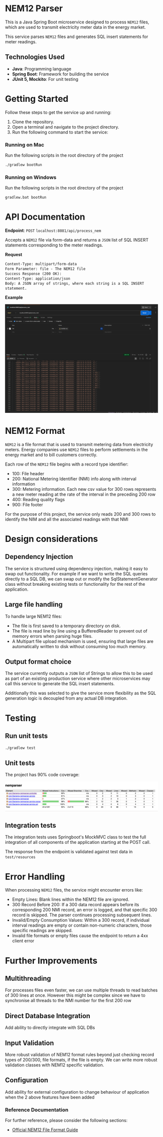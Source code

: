 # NEM12 Parser

This is a Java Spring Boot microservice designed to process `NEM12` files, which are used to transmit electricity meter data in the energy market. 

This service parses `NEM12` files and generates SQL insert statements for meter readings.

## Technologies Used
- **Java**: Programming language
- **Spring Boot**: Framework for building the service
- **JUnit 5, Mockito**: For unit testing

# Getting Started
Follow these steps to get the service up and running:

1. Clone the repository.
2. Open a terminal and navigate to the project directory.
3. Run the following command to start the service:

### Running on Mac
Run the following scripts in the root directory of the project
```bash
./gradlew bootRun
```

### Running on Windows
Run the following scripts in the root directory of the project
```bash
gradlew.bat bootRun
```


# API Documentation
**Endpoint**: `POST` `localhost:8081/api/process_nem`

Accepts a `NEM12` file via form-data and returns a `JSON` list of SQL INSERT statements corresponding to the meter readings.

**Request**
```
Content-Type: multipart/form-data
Form Parameter: file - The NEM12 file
Success Response (200 OK):
Content-Type: application/json
Body: A JSON array of strings, where each string is a SQL INSERT statement.
```
**Example**

<img title="Example usage in Postman" alt="Jacoco test coverage report" src="images/output.png" />

# NEM12 Format
`NEM12` is a file format that is used to transmit metering data from electricity meters.
Energy companies use `NEM12` files to perform settlements in the energy market and to bill customers correctly.

Each row of the `NEM12` file begins with a record type identifier:
- 100: File header
- 200: National Metering Identifier (NMI) info along with interval information
- 300: Metering information. Each new csv value for 300 rows represents a new meter reading at the rate of the interval in the preceding 200 row
- 400: Reading quality flags
- 900: File footer

For the purpose of this project, the service only reads 200 and 300 rows to identify the NIM and all the associated readings with that NMI

# Design considerations

## Dependency Injection
The service is structured using dependency injection, making it easy to swap out functionality. For example if we want to write the SQL queries directly to a SQL DB,
we can swap out or modify the SqlStatementGenerator class without breaking existing tests or functionality for the rest of the application.

## Large file handling
To handle large NEM12 files:

- The file is first saved to a temporary directory on disk.
- The file is read line by line using a BufferedReader to prevent out of memory errors when parsing huge files.
- A Multipart file upload mechanism is used, ensuring that large files are automatically written to disk without consuming too much memory.

## Output format choice
The service currently outputs a `JSON` list of Strings to allow this to be used as part of an existing production 
service where other microservices may call this service to generate the SQL insert statements.

Additionally this was selected to give the service more flexibility as the SQL generation logic is decoupled from any
actual DB integration. 

# Testing

## Run unit tests
`./gradlew test`


## Unit tests
The project has 90% code coverage:

<img title="Jacoco test coverage report" alt="Jacoco test coverage report" src="images/jacoco_test_coverage.png" />

## Integration tests
The integration tests uses Springboot's MockMVC class to test the full integration of all components of the application starting at the POST call. 

The response from the endpoint is validated against test data in `test/resources`

# Error Handling

When processing `NEM12` files, the service might encounter errors like:

- Empty Lines: Blank lines within the NEM12 file are ignored.
- 300 Record Before 200: If a 300 data record appears before its corresponding 200 NMI record, an error is logged, and that specific 300 record is skipped. The parser continues processing subsequent lines.
- Invalid/Empty Consumption Values: Within a 300 record, if individual interval readings are empty or contain non-numeric characters, those specific readings are skipped.
- Invalid file formats or empty files cause the endpoint to return a 4xx client error

# Further Improvements

## Multithreading
For processes files even faster, we can use multiple threads to read batches of 300 lines at once. However this might be complex 
since we have to synchronise all threads to the NMI number for the first 200 row

## Direct Database Integration
Add ability to directly integrate with SQL DBs 

## Input Validation
More robust validation of NEM12 format rules beyond just checking record types of 200/300, file formats, if the file is empty. We can write more robust validation classes with NEM12 specific validation. 

## Configuration
Add ability for external configuration to change behaviour of application when the 2 above features have been added


### Reference Documentation
For further reference, please consider the following sections:
* [Official NEM12 File Format Guide](https://aemo.com.au/-/media/files/electricity/nem/retail_and_metering/metering-procedures/2017/mdff_specification_nem12_nem13_final_v102.pdf)
